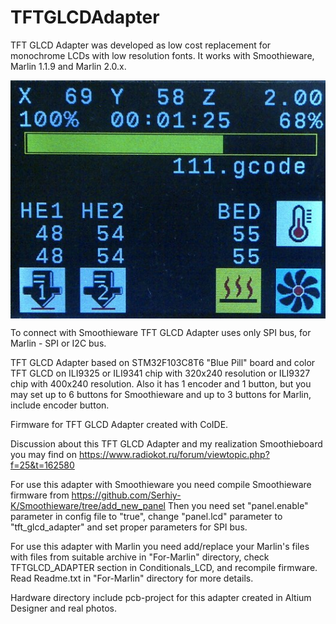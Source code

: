 # TFTGLCDAdapter

TFT GLCD Adapter was developed as low cost replacement for monochrome LCDs with low resolution fonts.
It works with Smoothieware, Marlin 1.1.9 and Marlin 2.0.x.

<img src="./Hardware/Photos/Smoothie-progressbar.jpg" align="middle"/>

To connect with Smoothieware TFT GLCD Adapter uses only SPI bus, for Marlin - SPI or I2C bus.

TFT GLCD Adapter based on STM32F103C8T6 "Blue Pill" board and color TFT GLCD on ILI9325 or ILI9341 chip with 320x240 resolution or ILI9327 chip  with 400x240 resolution. Also it has 1 encoder and 1 button, but you may set up to 6 buttons for Smoothieware and up to 3 buttons for Marlin, include encoder button.

Firmware for TFT GLCD Adapter created with CoIDE.

Discussion about this TFT GLCD Adapter and my realization Smoothieboard you may find on https://www.radiokot.ru/forum/viewtopic.php?f=25&t=162580

For use this adapter with Smoothieware you need compile Smoothieware firmware from https://github.com/Serhiy-K/Smoothieware/tree/add_new_panel
Then you need set "panel.enable" parameter in config file to "true", change "panel.lcd" parameter to "tft_glcd_adapter" and set proper parameters for SPI bus.

For use this adapter with Marlin you need add/replace your Marlin's files with files from suitable archive in "For-Marlin" directory, check TFTGLCD_ADAPTER section in Conditionals_LCD, and recompile firmware.
Read Readme.txt in "For-Marlin" directory for more details.

Hardware directory include pcb-project for this adapter created in Altium Designer and real photos.

